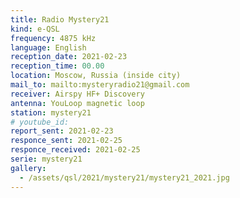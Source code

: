 ```yaml
---
title: Radio Mystery21
kind: e-QSL
frequency: 4875 kHz
language: English
reception_date: 2021-02-23
reception_time: 00.00
location: Moscow, Russia (inside city)
mail_to: mailto:mysteryradio21@gmail.com
receiver: Airspy HF+ Discovery
antenna: YouLoop magnetic loop
station: mystery21
# youtube_id:  
report_sent: 2021-02-23
responce_sent: 2021-02-25
responce_received: 2021-02-25
serie: mystery21
gallery:
  - /assets/qsl/2021/mystery21/mystery21_2021.jpg
---
```

